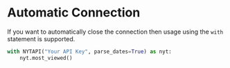 # Automatic Connection

If you want to automatically close the connection then usage using the `with` statement is supported.

```python
with NYTAPI("Your API Key", parse_dates=True) as nyt:
    nyt.most_viewed()
```
